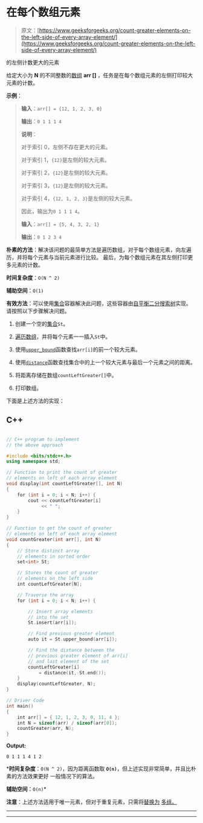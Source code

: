 # 在每个数组元素

> 原文：[https://www.geeksforgeeks.org/count-greater-elements-on-the-left-side-of-every-array-element/](https://www.geeksforgeeks.org/count-greater-elements-on-the-left-side-of-every-array-element/)

的左侧计数更大的元素

给定大小为 **N** 的不同整数的[数组](https://www.geeksforgeeks.org/array-data-structure/) **arr []** ，任务是在每个数组元素的左侧打印较大元素的计数。

**示例**：

> **输入**：`arr[] = {12, 1, 2, 3, 0}`
>
> **输出**：`0 1 1 1 4`
>
> **说明**：
>
> 对于索引 0，左侧不存在更大的元素。
>
> 对于索引 1，`{12}`是左侧的较大元素。
>
> 对于索引 2，`{12}`是左侧的较大元素。
>
> 对于索引 3，`{12}`是左侧的较大元素。
>
> 对于索引 4，`{12, 1, 2, 3}`是左侧的较大元素。
>
> 因此，输出为`0 1 1 1 4`。
> 
> **输入**：`arr[] = {5, 4, 3, 2, 1}`
>
> **输出**：`0 1 2 3 4`

**朴素的方法**：解决该问题的最简单方法是遍历数组，对于每个数组元素，向左遍历，并将每个元素与当前元素进行比较。 最后，为每个数组元素在其左侧打印更多元素的计数。

**时间复杂度**：`O(N ^ 2)`

**辅助空间**：`O(1)`

**有效方法**：可以使用[集合](https://www.geeksforgeeks.org/set-in-cpp-stl/)容器解决此问题，这些容器由[自平衡二分搜索树](https://www.geeksforgeeks.org/self-balancing-binary-search-trees-comparisons/)实现。 请按照以下步骤解决问题。

1.  创建一个空的[集合](https://www.geeksforgeeks.org/set-in-cpp-stl/)`St`。

2.  [遍历数组](https://www.geeksforgeeks.org/c-program-to-traverse-an-array/)，并将每个元素一一插入`St`中。

3.  使用[`upper_bound`](https://www.geeksforgeeks.org/set-upper_bound-function-in-c-stl/)函数查找`arr[i]`的前一个较大元素。

4.  使用[`distance`](https://www.geeksforgeeks.org/stddistance-in-c/)函数查找集合中的上一个较大元素与最后一个元素之间的距离。

5.  将距离存储在数组`countLeftGreater[]`中。

6.  打印数组。

下面是上述方法的实现：

## C++

```cpp

// C++ program to implement 
// the above approach 

#include <bits/stdc++.h> 
using namespace std; 

// Function to print the count of greater 
// elements on left of each array element 
void display(int countLeftGreater[], int N) 
{ 
    for (int i = 0; i < N; i++) { 
        cout << countLeftGreater[i] 
             << " "; 
    } 
} 

// Function to get the count of greater 
// elements on left of each array element 
void countGreater(int arr[], int N) 
{ 
    // Store distinct array 
    // elements in sorted order 
    set<int> St; 

    // Stores the count of greater 
    // elements on the left side 
    int countLeftGreater[N]; 

    // Traverse the array 
    for (int i = 0; i < N; i++) { 

        // Insert array elements 
        // into the set 
        St.insert(arr[i]); 

        // Find previous greater element 
        auto it = St.upper_bound(arr[i]); 

        // Find the distance between the 
        // previous greater element of arr[i] 
        // and last element of the set 
        countLeftGreater[i] 
            = distance(it, St.end()); 
    } 
    display(countLeftGreater, N); 
} 

// Driver Code 
int main() 
{ 
    int arr[] = { 12, 1, 2, 3, 0, 11, 4 }; 
    int N = sizeof(arr) / sizeof(arr[0]); 
    countGreater(arr, N); 
}

```

**Output:**

```
0 1 1 1 4 1 2

```

***时间复杂度**：`O(N ^ 2)`，因为距离函数取 **`O(n)`**，但上述实现非常简单，并且比朴素的方法效果更好 一般情况下的算法。

**辅助空间**：`O(n)`*

**注意**：上述方法适用于唯一元素，但对于重复元素，只需将[替换为](https://www.geeksforgeeks.org/set-in-cpp-stl/) [](https://www.geeksforgeeks.org/set-in-cpp-stl/) [多组。](https://www.geeksforgeeks.org/multiset-in-cpp-stl/)



* * *

* * *




